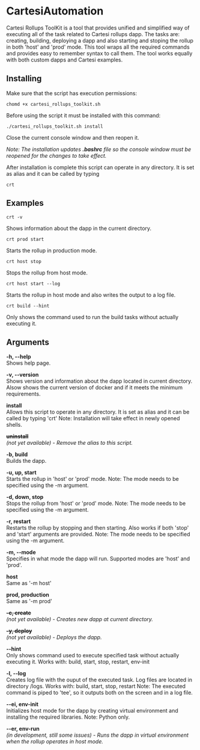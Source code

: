 # CartesiAutomation

Cartesi Rollups ToolKit is a tool that provides unified and simplified way of executing all of the task related to Cartesi rollups dapp.
The tasks are: creating, building, deploying a dapp and also starting and stoping the rollup in both 'host' and 'prod' mode.
This tool wraps all the required commands and provides easy to remember syntax to call them.
The tool works equally with both custom dapps and Cartesi examples.

## Installing

Make sure that the script has execution permissions:
```shell
chomd +x cartesi_rollups_toolkit.sh
```

Before using the script it must be installed with this command:
```shell
./cartesi_rollups_toolkit.sh install
```
Close the current console window and then reopen it.

*Note: The installation updates __.bashrc__ file so the console window must be reopened for the changes to take effect.*

After installation is complete this script can operate in any directory. It is set as alias and it can be called by typing
```shell
crt
```

## Examples

```shell
crt -v
```
Shows information about the dapp in the current directory.

```shell
crt prod start
```
Starts the rollup in production mode.

```shell
crt host stop
```
Stops the rollup from host mode.

```shell
crt host start --log
```
Starts the rollup in host mode and also writes the output to a log file.

```shell
crt build --hint
```
Only shows the command used to run the build tasks without actually executing it.

## Arguments

**-h, --help**  
Shows help page.

**-v, --version**  
Shows version and information about the dapp located in current directory.
Alsow shows the current version of docker and if it meets the minimum requirements.

**install**  
Allows this script to operate in any directory. It is set as alias and it can be called by typing 'crt'
Note: Installation will take effect in newly opened shells.

~~**uninstall**~~  
*(not yet available) - Remove the alias to this script.*

**-b, build**  
Builds the dapp.

**-u, up, start**  
Starts the rollup in 'host' or 'prod' mode.
Note: The mode needs to be specified using the -m argument.

**-d, down, stop**  
Stops the rollup from 'host' or 'prod' mode.
Note: The mode needs to be specified using the -m argument.

**-r, restart**  
Restarts the rollup by stopping and then starting.
Also works if both 'stop' and 'start' arguments are provided.
Note: The mode needs to be specified using the -m argument.

**-m, --mode**  
Specifies in what mode the dapp will run. Supported modes are 'host' and 'prod'.

**host**  
Same as '-m host'  

**prod, production**  
Same as '-m prod'

~~**-c, create**~~  
*(not yet available) - Creates new dapp at current directory.*

~~**-y, deploy**~~  
*(not yet available) - Deploys the dapp.*

**--hint**  
Only shows command used to execute specified task without actually executing it.
Works with: build, start, stop, restart, env-init

**-l, --log**  
Creates log file with the ouput of the executed task. Log files are located in directory /logs.
Works with: build, start, stop, restart
Note: The executed command is piped to 'tee', so it outputs both on the screen and in a log file.

**--ei, env-init**  
Initializes host mode for the dapp by creating virtual environment and installing the required libraries.
Note: Python only.

**--er, env-run**  
*(in development, still some issues) - Runs the dapp in virtual environment when the rollup operates in host mode.*
